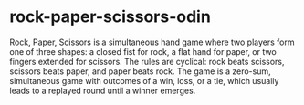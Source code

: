 # rock-paper-scissors-odin

Rock, Paper, Scissors is a simultaneous hand game where two players form one of three shapes: a closed fist for rock, a flat hand for paper, or two fingers extended for scissors. The rules are cyclical: rock beats scissors, scissors beats paper, and paper beats rock. The game is a zero-sum, simultaneous game with outcomes of a win, loss, or a tie, which usually leads to a replayed round until a winner emerges.
